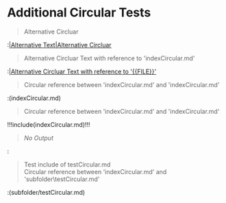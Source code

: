 # Additional Circular Tests

> Alternative Circluar

:[|Alternative Text|Alternative Circluar](indexCircular.md)

> Alternative Circluar Text with reference to 'indexCircular.md'

:[|Alternative Circluar Text with reference to '{{FILE}}'](indexCircular.md)

> Circular reference between 'indexCircular.md' and 'indexCircular.md'

:(indexCircular.md)

> Circular reference between 'indexCircular.md' and 'indexCircular.md'

!!!include(indexCircular.md)!!!

> _No Output_

:[](indexCircular.md)

> Test include of testCircular.md\
> Circular reference between 'indexCircular.md' and 'subfolder\testCircular.md'

:(subfolder/testCircular.md)
